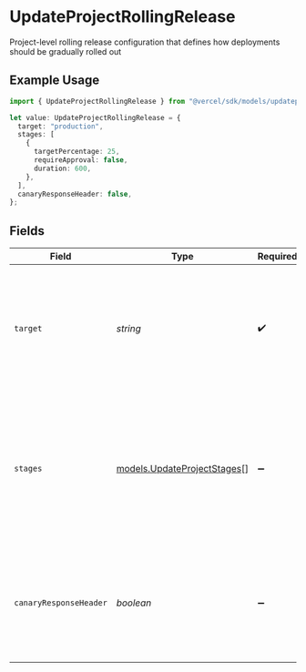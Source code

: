 # UpdateProjectRollingRelease

Project-level rolling release configuration that defines how deployments should be gradually rolled out

## Example Usage

```typescript
import { UpdateProjectRollingRelease } from "@vercel/sdk/models/updateprojectop.js";

let value: UpdateProjectRollingRelease = {
  target: "production",
  stages: [
    {
      targetPercentage: 25,
      requireApproval: false,
      duration: 600,
    },
  ],
  canaryResponseHeader: false,
};
```

## Fields

| Field                                                                                                                                                                                  | Type                                                                                                                                                                                   | Required                                                                                                                                                                               | Description                                                                                                                                                                            | Example                                                                                                                                                                                |
| -------------------------------------------------------------------------------------------------------------------------------------------------------------------------------------- | -------------------------------------------------------------------------------------------------------------------------------------------------------------------------------------- | -------------------------------------------------------------------------------------------------------------------------------------------------------------------------------------- | -------------------------------------------------------------------------------------------------------------------------------------------------------------------------------------- | -------------------------------------------------------------------------------------------------------------------------------------------------------------------------------------- |
| `target`                                                                                                                                                                               | *string*                                                                                                                                                                               | :heavy_check_mark:                                                                                                                                                                     | The environment that the release targets, currently only supports production. Adding in case we want to configure with alias groups or custom environments.                            | production                                                                                                                                                                             |
| `stages`                                                                                                                                                                               | [models.UpdateProjectStages](../models/updateprojectstages.md)[]                                                                                                                       | :heavy_minus_sign:                                                                                                                                                                     | An array of all the stages required during a deployment release. Each stage defines a target percentage and advancement rules. The final stage must always have targetPercentage: 100. |                                                                                                                                                                                        |
| `canaryResponseHeader`                                                                                                                                                                 | *boolean*                                                                                                                                                                              | :heavy_minus_sign:                                                                                                                                                                     | Whether the request served by a canary deployment should return a header indicating a canary was served. Defaults to `false` when omitted.                                             | false                                                                                                                                                                                  |
